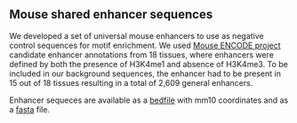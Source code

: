 ## Mouse shared enhancer sequences

We developed a set of universal mouse enhancers to use as negative control sequences for motif enrichment. We used [Mouse ENCODE project](http://chromosome.sdsc.edu/mouse/download.html) candidate enhancer annotations from 18 tissues, where enhancers were defined by both the presence of H3K4me1 and absence of H3K4me3. To be included in our background sequences, the enhancer had to be present in 15 out of 18 tissues resulting in a total of 2,609 general enhancers.

Enhancer sequeces are available as a [bedfile](https://raw.githubusercontent.com/gifford-lab/ReprogrammingRecovery/main/data/mm10_shared_enhancers.txt) with mm10 coordinates and as a [fasta](https://raw.githubusercontent.com/gifford-lab/ReprogrammingRecovery/main/data/mm10_shared_enhancers.fa) file.
